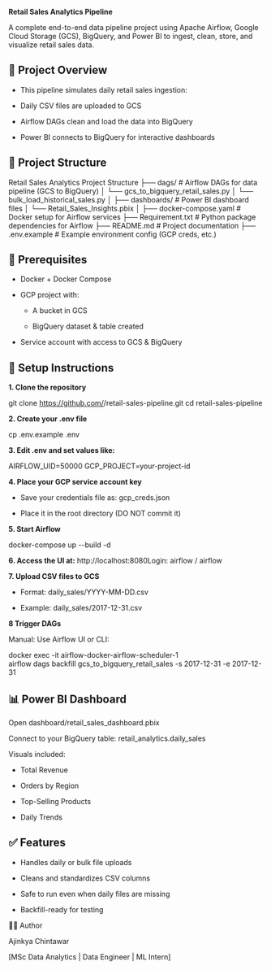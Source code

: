 **Retail Sales Analytics Pipeline**

A complete end-to-end data pipeline project using Apache Airflow, Google Cloud Storage (GCS), BigQuery, and Power BI to ingest, clean, store, and visualize retail sales data.

## 🚀 Project Overview

* This pipeline simulates daily retail sales ingestion:

* Daily CSV files are uploaded to GCS

* Airflow DAGs clean and load the data into BigQuery

* Power BI connects to BigQuery for interactive dashboards

## 📁 Project Structure

Retail Sales Analytics Project Structure
├── dags/                          # Airflow DAGs for data pipeline (GCS to BigQuery)
│   └── gcs_to_bigquery_retail_sales.py
│   └── bulk_load_historical_sales.py
│
├── dashboards/                    # Power BI dashboard files
│   └── Retail_Sales_Insights.pbix
│
├── docker-compose.yaml           # Docker setup for Airflow services
├── Requirement.txt               # Python package dependencies for Airflow
├── README.md                     # Project documentation
├── .env.example                  # Example environment config (GCP creds, etc.)


## 🧰 Prerequisites

- Docker + Docker Compose

- GCP project with:

  - A bucket in GCS

  - BigQuery dataset & table created

- Service account with access to GCS & BigQuery

## 🔐 Setup Instructions

**1. Clone the repository**

  git clone https://github.com/<your-username>/retail-sales-pipeline.git
  cd retail-sales-pipeline

**2. Create your .env file**

  cp .env.example .env

**3. Edit .env and set values like:**

  AIRFLOW_UID=50000
  GCP_PROJECT=your-project-id

**4. Place your GCP service account key**

  - Save your credentials file as: gcp_creds.json
  
  - Place it in the root directory (DO NOT commit it)

**5. Start Airflow**

  docker-compose up --build -d

**6. Access the UI at:** http://localhost:8080Login: airflow / airflow

**7. Upload CSV files to GCS**

  - Format: daily_sales/YYYY-MM-DD.csv
  
  - Example: daily_sales/2017-12-31.csv

**8 Trigger DAGs**

  Manual: Use Airflow UI or CLI:
  
  docker exec -it airflow-docker-airflow-scheduler-1 \
    airflow dags backfill gcs_to_bigquery_retail_sales -s 2017-12-31 -e 2017-12-31

## 📊 Power BI Dashboard

Open dashboard/retail_sales_dashboard.pbix

Connect to your BigQuery table: retail_analytics.daily_sales

Visuals included:

  - Total Revenue
  
  - Orders by Region
  
  - Top-Selling Products
  
  - Daily Trends

## ✅ Features

  - Handles daily or bulk file uploads
  
  - Cleans and standardizes CSV columns
  
  - Safe to run even when daily files are missing
  
  - Backfill-ready for testing

🙋‍♂️ Author

Ajinkya Chintawar

[MSc Data Analytics | Data Engineer | ML Intern]


